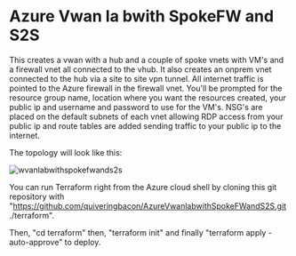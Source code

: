 # Azure Vwan la bwith SpokeFW and S2S

This creates a vwan with a hub and a couple of spoke vnets with VM's and a firewall vnet all connected to the vhub. It also creates an onprem vnet connected to the hub via a site to site vpn tunnel. All internet traffic is pointed to the Azure firewall in the firewall vnet. You'll be prompted for the resource group name, location where you want the resources created, your public ip and username and password to use for the VM's. NSG's are placed on the default subnets of each vnet allowing RDP access from your public ip and route tables are added sending traffic to your public ip to the internet.

The topology will look like this:

![wvanlabwithspokefwands2s](https://user-images.githubusercontent.com/128983862/233090367-6f825429-a4cb-4d08-99e8-1a66700d6a7a.png)

You can run Terraform right from the Azure cloud shell by cloning this git repository with "https://github.com/quiveringbacon/AzureVwanlabwithSpokeFWandS2S.git ./terraform".

Then, "cd terraform" then, "terraform init" and finally "terraform apply -auto-approve" to deploy.
